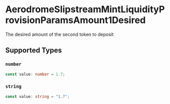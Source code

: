 # AerodromeSlipstreamMintLiquidityProvisionParamsAmount1Desired

The desired amount of the second token to deposit


## Supported Types

### `number`

```typescript
const value: number = 1.7;
```

### `string`

```typescript
const value: string = "1.7";
```

